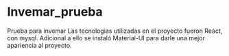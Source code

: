 # Invemar_prueba
Prueba para invemar
Las tecnologias utilizadas en el proyecto fueron React, con mysql.
Adicional a ello se instaló Material-UI para darle una mejor apariencia al proyecto.
